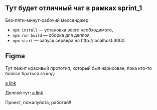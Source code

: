 ## Тут будет отличный чат в рамках sprint_1

Без-пяти-минут-рабочий мессенджер:

- `npm install` — установка всего необходимого,
- `npm run build` — сборка для деплоя,
- `npm start` — запуск сервера на http://localhost:3000.


## **Figma**

Тут лежит красивый прототип, который был нарисован, пока кто-то боялся браться за код:

[a link](https://www.figma.com/design/EzrbVduf2gCAzZBwL26uxG/Чат%2FМессенджер?node-id=0-1&t=6RoHXNLrmTWKsvD2-0)

Деплой тут:
[a link](https://deploy--stellar-monstera-58c413.netlify.app/)

Проект, пожалуйста, работай!!
